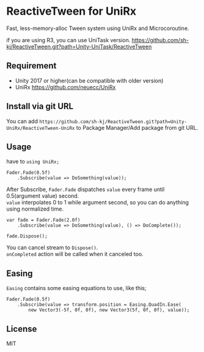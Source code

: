 # ReactiveTween for UniRx

Fast, less-memory-alloc Tween system using UniRx and Microcoroutine.

if you are using R3, you can use UniTask version. https://github.com/sh-kj/ReactiveTween.git?path=Unity-UniTask/ReactiveTween

## Requirement

- Unity 2017 or higher(can be compatible with older version)
- UniRx https://github.com/neuecc/UniRx

## Install via git URL

You can add `https://github.com/sh-kj/ReactiveTween.git?path=Unity-UniRx/ReactiveTween-UniRx` to Package Manager/Add package from git URL.

## Usage

have to `using UniRx;`

```
Fader.Fade(0.5f)
	.Subscribe(value => DoSomething(value));
```
After Subscribe, `Fader.Fade` dispatches `value` every frame until 0.5(argument value) second.  
`value` interpolates 0 to 1 while argument second, so you can do anything using normalized time.

```
var fade = Fader.Fade(2.0f)
	.Subscribe(value => DoSomething(value), () => DoComplete());

fade.Dispose();
```

You can cancel stream to `Dispose()`.  
`onCompleted` action will be called when it canceled too.

## Easing

`Easing` contains some easing equations to use, like this;

```
Fader.Fade(0.5f)
	.Subscribe(value => transform.position = Easing.QuadIn.Ease(
		new Vector3(-5f, 0f, 0f), new Vector3(5f, 0f, 0f), value));
```

## License

MIT
